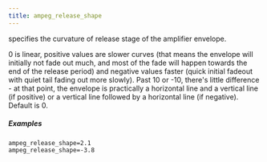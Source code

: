 ```yaml
---
title: ampeg_release_shape
---
```

specifies the curvature of release stage of the amplifier envelope.

0 is linear, positive values are slower curves (that means the envelope will
initially not fade out much, and most of the fade will happen towards the end of
the release period) and negative values faster (quick initial fadeout with quiet
tail fading out more slowly). Past 10 or -10, there's little difference - at
that point, the envelope is practically a horizontal line and a vertical line
(if positive) or a vertical line followed by a horizontal line (if negative).
Default is 0.

##### Examples

```
ampeg_release_shape=2.1
ampeg_release_shape=-3.8
```
